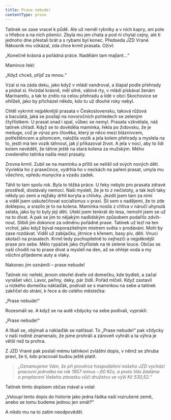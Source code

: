 ```yaml
---
title: Prase nebude!
contentType: prose
---
```


Tatínek se zase vracel k půdě. Ale už neměl rybníky a v nich kapry, ani pole u Hřebce a na nich pšenici. Zbyla mu jen chata a pod ní chytal cejny, ale ti jednoho dne přestali brát a s rybami byl konec. Předseda JZD Vrané Rákosník mu vzkázal, zda chce krmit prasata. Oživl:

„Konečně krásná a pořádná práce. Nadělám tam majlant…“

Mamince řekl:

„Když chceš, přijď za mnou.“

Vzal si na záda deku, jako když v mládí vandroval, a šlapal podle přehrady a pískal si. Hvízdal krásně, měl silné, vábivé rty, v mládí pískával ženám Marinarellu, a tak to znělo na celou přehradu a lidé v obci Skochovice se ohlíželi, jako by přicházel někdo, kdo tu už dlouhé roky nebyl.

Chtěl vykrmit nejpěknější prasata v Československu, taková růžová a baculatá, jaká se posílají na novoročních pohledech se zeleným čtyřlístkem. U prasat snad i spal, vůbec se nemyl. Prasata vzkvétala, náš tatínek chřadl. Když se to dověděla maminka, řekla po židovsku, že je mešuge, což je výraz pro člověka, který je něco mezi bláznivcem, potřeštěncem a pitomcem, naložila vozík a jela kolem přehrady a myslela na to, jestli má ten vozík táhnout, jak jí přikazoval život. A jela v noci, aby to lidi kolem nevěděli, že táhne ještě na stará kolena za mužským. Mého zvedeného tatínka našla mezi prasaty.

Zrovna krmil. Zubil se na maminku a příliš se nelišil od svých nových dětí. Vyvlekla ho z prasečince, vydrhla ho v neckách na paření prasat, umyla mu všechno, vpředu munycíra a vzadu zadek.

Táhli to tam spolu rok. Byla to těžká práce. U řeky nebylo pro prasata zdravé prostředí, dostávaly nemoci. Naši mysleli, že je to z nečistoty, a tak lezli taky někdy po zemi a rejžáky drhli koryta a chlívky. Jezdil jsem tam za nimi a viděl jsem uskutečňovat socialismus v praxi. Šli sem s nadějemi, že to zde doklepou, a srazilo je to na kolena. Maminka nosila z chlíva v náručí uhynulá selata, jako by to byly její děti. Utekl jsem tenkrát do lesa, nemohl jsem se už na to dívat. A pak se jim to nějakým nadlidským způsobem podařilo zdvih­nout. Slíbili jim dokonce za odměnu pořádné prase. Tatínek už lezl na ten vrchol, jako když býval neporazitelným mistrem světa v prodávání. Mohl by zase rozdávat. Viděl už zabijačku, jitrnice s křenem, basy piv, děti. Vnuci skotačí na prasatech. Krmil tedy pochopitelně to nejhezčí a nejpěknější prase pro sebe. Mělo rypáček jako čtyřlístek na té zelené louce. Občas se naši chodili na to prase dívat a mysleli na den, až se ohřeje voda a my všichni přijedeme auty a vlaky.

Nakonec jim oznámili – prase nebude!

Tatínek nic neřekl, jenom otevřel dveře od domečku, kde bydleli, a začal vynášet věci. Lavor, peřiny, deky, pár židlí. Pořád mlčeli. Když zastavil u nízkého domečku náklaďák, podívali se s maminkou na sebe a tatínek zakřičel do strání, k řece a do celého městečka:

„Prase nebude!“

Rozesmáli se. A když se na autě vždycky na sebe podívali, vyprskli:

„Prase nebude!“

A líbali se, objímali a náklaďák se natřásal. To „Prase nebude!“ pak vždycky v naší rodině znamenalo, že jsme prohráli a zároveň vyhráli a ta výhra je větší než ta prohra.

Z JZD Vrané pak poslali mému tatínkovi zvláštní dopis, v němž se zhruba praví, že ti, kdo pracovali budou ještě platit.

  

> _„Oznamujeme Vám, že při prověrce hospodaření našeho JZD vychází pracovní jednotka na rok 1957 mínus –,60 Kčs, a proto Vás žádáme o proplacení Vašeho závazku vůči družstvu ve výši Kč 530,52.“_

  

Tatínek tímto dopisem občas mával a volal:

„Vstoupí tento dopis do historie jako jedna řádka naší rozrušené země, anebo se tomu budeme jednou jen smát?“

A nikdo mu na to zatím neodpověděl.
